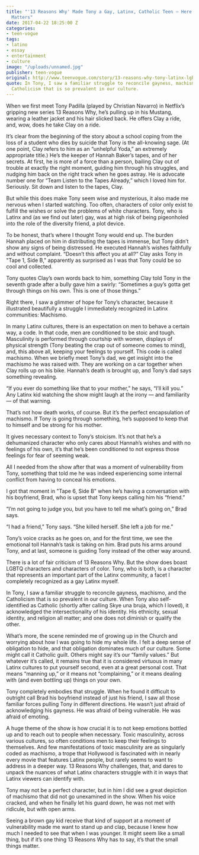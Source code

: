 ```yaml
---
title: "'13 Reasons Why' Made Tony a Gay, Latinx, Catholic Teen — Here's Why That
  Matters"
date: 2017-04-22 18:25:00 Z
categories:
- teen-vogue
tags:
- latino
- essay
- entertainment
- culture
image: "/uploads/unnamed.jpg"
publisher: teen-vogue
original: http://www.teenvogue.com/story/13-reasons-why-tony-latinx-lgbtq-representation-machismo
quote: In Tony, I saw a familiar struggle to reconcile gayness, machismo, and the
  Catholicism that is so prevalent in our culture.
---
```


When we first meet Tony Padilla (played by Christian Navarro) in Netflix’s gripping new series 13 Reasons Why, he’s pulling up in his Mustang, wearing a leather jacket and his hair slicked back. He offers Clay a ride, and, wow, does he take Clay on a ride.

It’s clear from the beginning of the story about a school coping from the loss of a student who dies by suicide that Tony is the all-knowing sage. (At one point, Clay refers to him as an “unhelpful Yoda,” an extremely appropriate title.) He’s the keeper of Hannah Baker’s tapes, and of her secrets.
At first, he is more of a force than a person, bailing Clay out of trouble at exactly the right moment, guiding him through his struggles, and nudging him back on the right track when he goes astray. He is advocate number one for “Team Listen to the Tapes Already,” which I loved him for. Seriously. Sit down and listen to the tapes, Clay.

But while this does make Tony seem wise and mysterious, it also made me nervous when I started watching. Too often, characters of color only exist to fulfill the wishes or solve the problems of white characters. Tony, who is Latinx and (as we find out later) gay, was at high risk of being pigeonholed into the role of the diversity friend, a plot device.

To be honest, that’s where I thought Tony would end up. The burden Hannah placed on him in distributing the tapes is immense, but Tony didn’t show any signs of being distressed. He executed Hannah’s wishes faithfully and without complaint.
“Doesn’t this affect you at all?” Clay asks Tony in "Tape 1, Side B," apparently as surprised as I was that Tony could be so cool and collected.

Tony quotes Clay’s own words back to him, something Clay told Tony in the seventh grade after a bully gave him a swirly: “Sometimes a guy’s gotta get through things on his own. This is one of those things.”

Right there, I saw a glimmer of hope for Tony’s character, because it illustrated beautifully a struggle I immediately recognized in Latinx communities: Machismo.

In many Latinx cultures, there is an expectation on men to behave a certain way, a code. In that code, men are conditioned to be stoic and tough. Masculinity is performed through courtship with women, displays of physical strength (Tony beating the crap out of someone comes to mind), and, this above all, keeping your feelings to yourself. This code is called machismo. When we briefly meet Tony’s dad, we get insight into the machismo he was raised with. They are working on a car together when Clay rolls up on his bike. Hannah’s death is brought up, and Tony’s dad says something revealing.

“If you ever do something like that to your mother,” he says, “I’ll kill you.” Any Latinx kid watching the show might laugh at the irony — and familiarity — of that warning.

That’s not how death works, of course. But it’s the perfect encapsulation of machismo. If Tony is going through something, he’s supposed to keep that to himself and be strong for his mother.

It gives necessary context to Tony’s stoicism. It’s not that he’s a dehumanized character who only cares about Hannah’s wishes and with no feelings of his own, it’s that he’s been conditioned to not express those feelings for fear of seeming weak.

All I needed from the show after that was a moment of vulnerability from Tony, something that told me he was indeed experiencing some internal conflict from having to conceal his emotions.

I got that moment in "Tape 6, Side B" when he’s having a conversation with his boyfriend, Brad, who is upset that Tony keeps calling him his “friend.”

“I’m not going to judge you, but you have to tell me what’s going on,” Brad says.

“I had a friend,” Tony says. “She killed herself. She left a job for me.”

Tony’s voice cracks as he goes on, and for the first time, we see the emotional toll Hannah’s task is taking on him. Brad puts his arms around Tony, and at last, someone is guiding Tony instead of the other way around.

There is a lot of fair criticism of 13 Reasons Why. But the show does boast LGBTQ characters and characters of color. Tony, who is both, is a character that represents an important part of the Latinx community, a facet I completely recognized as a gay Latinx myself.

In Tony, I saw a familiar struggle to reconcile gayness, machismo, and the Catholicism that is so prevalent in our culture. When Tony also self-identified as Catholic (shortly after calling Skye una bruja, which I loved), it acknowledged the intersectionality of his identity. His ethnicity, sexual identity, and religion all matter; and one does not diminish or qualify the other.

What’s more, the scene reminded me of growing up in the Church and worrying about how I was going to hide my whole life. I felt a deep sense of obligation to hide, and that obligation dominates much of our culture. Some might call it Catholic guilt. Others might say it’s our “family values.” But whatever it’s called, it remains true that it is considered virtuous in many Latinx cultures to put yourself second, even at a great personal cost. That means “manning up,” or it means not “complaining,” or it means dealing with (and even bottling up) things on your own.

Tony completely embodies that struggle. When he found it difficult to outright call Brad his boyfriend instead of just his friend, I saw all those familiar forces pulling Tony in different directions. He wasn’t just afraid of acknowledging his gayness. He was afraid of being vulnerable. He was afraid of emoting.

A huge theme of the show is how crucial it is to not keep emotions bottled up and to reach out to people when necessary. Toxic masculinity, across various cultures, so often conditions men to keep their feelings to themselves. And few manifestations of toxic masculinity are as singularly coded as machismo, a trope that Hollywood is fascinated with in nearly every movie that features Latinx people, but rarely seems to want to address in a deeper way. 13 Reasons Why challenges, that, and dares to unpack the nuances of what Latinx characters struggle with it in ways that Latinx viewers can identify with.

Tony may not be a perfect character, but in him I did see a great depiction of machismo that did not go unexamined in the show. When his voice cracked, and when he finally let his guard down, he was not met with ridicule, but with open arms.

Seeing a brown gay kid receive that kind of support at a moment of vulnerability made me want to stand up and clap, because I knew how much I needed to see that when I was younger. It might seem like a small thing, but if it’s one thing 13 Reasons Why has to say, it’s that the small things matter.